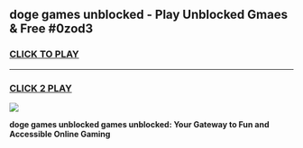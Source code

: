 
## doge games unblocked - Play Unblocked Gmaes & Free #0zod3
<h3>
<a href="https://premium.freeplayer.one?title=doge_games_unblocked&ref=01M">CLICK TO PLAY</a></h3>
<hr>

<h3>
<a href="https://premium.freeplayer.one?title=doge_games_unblocked&ref=01M">CLICK 2 PLAY</a>
  
</h3>

<a href="https://premium.freeplayer.one?title=doge_games_unblocked&ref=01M"><img src="https://clearcache.store/games.png"></a>


**doge games unblocked games unblocked: Your Gateway to Fun and Accessible Online Gaming**
